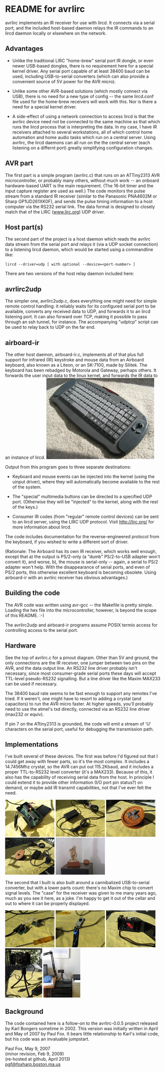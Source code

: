 
README for avrlirc
=============

avrlirc implements an IR receiver for use with lircd.  It connects
via a serial port, and the included host-based daemon relays the
IR commands to an lircd daemon locally or elsewhere on the network.

Advantages
----------
- Unlike the traditional LIRC "home-brew" serial port IR dongle, or
    even newer USB-based dongles, there is no requirement here for
    a special kernel driver.  Any serial port capable of at least
    38400 baud can be used, including USB-to-serial converters
    (which can also provide a convenient source of 5V power for the
    AVR micro).

- Unlike some other AVR-based solutions (which mostly connect via
    USB), there is no need for a new type of config -- the same
    lircd.conf file used for the home-brew receivers will work with
    this.  Nor is there a need for a special kernel driver.

- A side-effect of using a network connection to access lircd is that
    the avrlirc device need not be connected to the same machine as
    that which runs the lircd process that is interpreting the data. 
    In my case, I have IR receivers attached to several workstations,
    all of which control home automation and home audio tasks which
    run on a central server.  Using avrlirc, the lircd daemons can all
    run on the the central server (each listening on a differnt port)
    greatly simplifying configuration changes.

AVR part
--------
The first part is a simple program (avrlirc.c) that runs on an
ATTiny2313 AVR microcontroller, or probably many others, without much
work -- an onboard hardware-based UART is the main requirement.  (The
16-bit timer and the input capture register are used as well.) The
code monitors the pulse stream from a standard IR receiver (similar to
the Panasonic PNA4602M or Sharp GP1UD261XK0F), and sends the pulse
timing information to a host computer via the RS232 serial link.  The
data format is designed to closely match that of the LIRC
(www.lirc.org) UDP driver.

Host part(s)
------------
The second part of the project is a host daemon which
reads the avrlirc data stream from the serial port and relays it (via a
UDP socket connection) to a listening lircd daemon, which would
be started using a commandline like:

    lircd --driver=udp [ with optional --device=<port-number> ]

There are two versions of the host relay daemon included here:

## avrlirc2udp
The simpler one, avrlirc2udp.c, does everything one might need for
simple remote control handling:  it reliably waits for its configured
serial port to be available, converts any received data to UDP, and
forwards it to an lircd listening port.  It can also forward over TCP,
making it possible to pass through an ssh tunnel, for instance.  The
accompanying "udptcp" script can be used to relay back to UDP on the
far end.

## airboard-ir
The other host daemon, airboard-ir.c, implements all of that plus full
support for infrared (IR) keystroke and mouse data from an Airboard
keyboard, also known as a Liteon, or an SK-7100, made by Silitek.  The
keyboard has been rebadged by Motorola and Gateway, perhaps others. 
It forwards the user input data to the linux kernel, and forwards the
IR data to an instance of lircd. ![ airboard ]( pix/airboard.jpg )

Output from this program goes to three separate destinations:

 - Keyboard and mouse events can be injected into the kernel (using
   the uinput driver), where they will automatically become available
   to the rest of the system.

 - The "special" multimedia buttons can be directed to a specified UDP
   port.  (Otherwise they will be "injected" to the kernel, along with
   the rest of the keys.)

 - Consumer IR codes (from "regular" remote control devices) can be
   sent to an lircd server, using the LIRC UDP protocol.  Visit
   http://lirc.org/ for more information about lircd.

The code includes documentation for the reverse-engineered protocol
from the keyboard, if you wished to write a different sort of driver. 

(Rationale:  The Airboard has its own IR receiver, which works well
enough, except that a) the output is PS/2-only (a "dumb" PS/2-to-USB
adapter won't convert it), and worse, b), the mouse is serial-only --
again, a serial to PS/2 adapter won't help.  With the disappearance of
serial ports, and even of PS/2 ports, this otherwise excellent
keyboard is becoming obsolete.  Using airboard-ir with an avrlirc
receiver has obvious advantages.)


Building the code
-----------------
The AVR code was written using avr-gcc -- the Makefile is pretty simple.
Loading the hex file into the microcontroller, however, is beyond the
scope of this README.  :-)

The avrlirc2udp and airboard-ir programs assume POSIX termio access
for controlling access to the serial port.

Hardware
--------
See the top of avrlirc.c for a pinout diagram.  Other than 5V and
ground, the only connections are the IR receiver, one jumper between
two pins on the AVR, and the data output line.  An RS232 line driver
probably isn't necessary, since most consumer-grade serial ports these
days will accept TTL-level pseudo-RS232 signalling.  But a line driver
like the Maxim MAX233 can be used if necessary.

The 38400 baud rate seems to be fast enough to support any remotes
I've tried.  If it weren't, one might have to resort to adding a
crystal (and capacitors) to run the AVR micro faster.  At higher
speeds, you'll probably need to use the atmel's txd directly,
connected via an RS232 line driver (max232 or equiv).

If pin 7 on the ATtiny2313 is grounded, the code will emit a stream of
'U' characters on the serial port, useful for debugging the
transmission path.

Implementations
---------------
I've built several of these devices.  The first was before I'd
figured out that I could get away with fewer parts, so it's the
most complex.  It includes a 14.7456Mhz crystal, so the AVR can
put out 115.2Kbaud, and it includes a proper TTL-to-RS232 level
converter (it's a MAX233).  Because of this, it also has the capability
of receiving serial data from the host.  In principle I could
extend it to provide other information (I/O port pin status?) on
demand, or maybe add IR transmit capabilities, not that I've ever
felt the need.

<a href="pix/scaled_349.jpg"> <img src="pix/thmb_349.jpg" ></a>
<a href="pix/scaled_346.jpg"> <img src="pix/thmb_346.jpg" ></a>
<a href="pix/scaled_350.jpg"> <img src="pix/thmb_350.jpg" ></a>
<a href="pix/scaled_348.jpg"> <img src="pix/thmb_348.jpg" ></a>
<a href="pix/scaled_345.jpg"> <img src="pix/thmb_345.jpg" ></a>

The second that I built is also built around a cannibalized
USB-to-serial converter, but with a lower parts count:  there's no
Maxim chip to convert signal levels.  The "case" for the receiver was
given to me many years ago, much as you see it here, as a joke.  I'm
happy to get it out of the cellar and out to where it can be properly
displayed.

<a href="pix/scaled_351.jpg"> <img src="pix/thmb_351.jpg" ></a>
<a href="pix/scaled_355.jpg"> <img src="pix/thmb_355.jpg" ></a>
<a href="pix/scaled_356.jpg"> <img src="pix/thmb_356.jpg" ></a>
<a href="pix/scaled_359.jpg"> <img src="pix/thmb_359.jpg" ></a>
<a href="pix/scaled_357.jpg"> <img src="pix/thmb_357.jpg" ></a>

Background
----------
The code contained here is a follow-on to the avrlirc-0.0.5 project
released by Karl Bongers sometime in 2002.  This version was initially
written in April and May of 2007 by Paul Fox.  It bears little relationship
to Karl's initial code, but his code was an invaluable jumpstart.

Paul Fox, May 9, 2007  
(minor revision, Feb 9, 2009)  
(re-hosted at github, April 2013)  
pgf@foxharp.boston.ma.us


